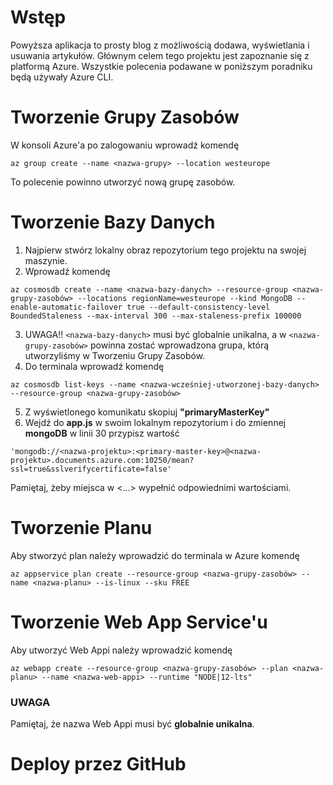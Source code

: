 # Wstęp
Powyższa aplikacja to prosty blog z możliwością dodawa, wyświetlania i usuwania artykułów. Głównym celem tego projektu jest zapoznanie się z platformą Azure. Wszystkie polecenia podawane w poniższym poradniku będą używały Azure CLI.

# Tworzenie Grupy Zasobów
W konsoli Azure'a po zalogowaniu wprowadź komendę 
```
az group create --name <nazwa-grupy> --location westeurope
```
To polecenie powinno utworzyć nową grupę zasobów.

# Tworzenie Bazy Danych
1. Najpierw stwórz lokalny obraz repozytorium tego projektu na swojej maszynie.
2. Wprowadź komendę 
```
az cosmosdb create --name <nazwa-bazy-danych> --resource-group <nazwa-grupy-zasobów> --locations regionName=westeurope --kind MongoDB --enable-automatic-failover true --default-consistency-level BoundedStaleness --max-interval 300 --max-staleness-prefix 100000
```
3. UWAGA!! `<nazwa-bazy-danych>` musi być globalnie unikalna, a w `<nazwa-grupy-zasobów>` powinna zostać wprowadzona grupa, którą utworzyliśmy w Tworzeniu Grupy Zasobów.
4. Do terminala wprowadź komendę 
```
az cosmosdb list-keys --name <nazwa-wcześniej-utworzonej-bazy-danych> --resource-group <nazwa-grupy-zasobów>
```
5. Z wyświetlonego komunikatu skopiuj **"primaryMasterKey"**
6. Wejdź do **app.js** w swoim lokalnym repozytorium i do zmiennej **mongoDB** w linii 30 przypisz wartość 
```
'mongodb://<nazwa-projektu>:<primary-master-key>@<nazwa-projektu>.documents.azure.com:10250/mean?ssl=true&sslverifycertificate=false'
``` 
Pamiętaj, żeby miejsca w <...> wypełnić odpowiednimi wartościami.
  
# Tworzenie Planu
Aby stworzyć plan należy wprowadzić do terminala w Azure komendę 
```
az appservice plan create --resource-group <nazwa-grupy-zasobów> --name <nazwa-planu> --is-linux --sku FREE
```
# Tworzenie Web App Service'u
Aby utworzyć Web Appi należy wprowadzić komendę 
```
az webapp create --resource-group <nazwa-grupy-zasobów> --plan <nazwa-planu> --name <nazwa-web-appi> --runtime "NODE|12-lts"
```
### UWAGA
Pamiętaj, że nazwa Web Appi musi być **globalnie unikalna**.
# Deploy przez GitHub
